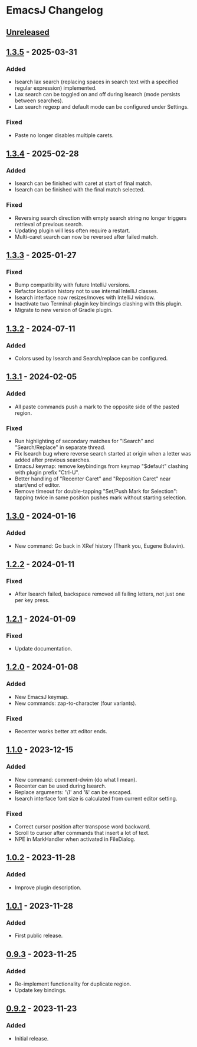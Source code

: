 <!-- Keep a Changelog guide -> https://keepachangelog.com -->

# EmacsJ Changelog

## [Unreleased]

## [1.3.5] - 2025-03-31

### Added

- Isearch lax search (replacing spaces in search text with a specified regular expression) implemented.
- Lax search can be toggled on and off during Isearch (mode persists between searches).
- Lax search regexp and default mode can be configured under Settings.

### Fixed

- Paste no longer disables multiple carets.

## [1.3.4] - 2025-02-28

### Added

- Isearch can be finished with caret at start of final match.
- Isearch can be finished with the final match selected.

### Fixed

- Reversing search direction with empty search string no longer triggers retrieval of previous search.
- Updating plugin will less often require a restart.
- Multi-caret search can now be reversed after failed match.

## [1.3.3] - 2025-01-27

### Fixed

- Bump compatibility with future IntelliJ versions.
- Refactor location history not to use internal IntelliJ classes.
- Isearch interface now resizes/moves with IntelliJ window.
- Inactivate two Terminal-plugin key bindings clashing with this plugin.
- Migrate to new version of Gradle plugin.

## [1.3.2] - 2024-07-11

### Added

- Colors used by Isearch and Search/replace can be configured.

## [1.3.1] - 2024-02-05

### Added

- All paste commands push a mark to the opposite side of the pasted region.

### Fixed

- Run highlighting of secondary matches for "ISearch" and "Search/Replace" in separate thread.
- Fix Isearch bug where reverse search started at origin when a letter was added after previous searches.
- EmacsJ keymap: remove keybindings from keymap "$default" clashing with plugin prefix "Ctrl-U".
- Better handling of "Recenter Caret" and "Reposition Caret" near start/end of editor.
- Remove timeout for double-tapping "Set/Push Mark for Selection": tapping twice in same position pushes mark without starting selection.

## [1.3.0] - 2024-01-16

### Added

- New command: Go back in XRef history (Thank you, Eugene Bulavin).

## [1.2.2] - 2024-01-11

### Fixed

- After Isearch failed, backspace removed all failing letters, not just one per key press.

## [1.2.1] - 2024-01-09

### Fixed

- Update documentation.

## [1.2.0] - 2024-01-08

### Added

- New EmacsJ keymap.
- New commands: zap-to-character (four variants).

### Fixed

- Recenter works better att editor ends.

## [1.1.0] - 2023-12-15

### Added

- New command: comment-dwim (do what I mean).
- Recenter can be used during Isearch.
- Replace arguments: '\1' and '\&' can be escaped.
- Isearch interface font size is calculated from current editor setting.

### Fixed

- Correct cursor position after transpose word backward.
- Scroll to cursor after commands that insert a lot of text.
- NPE in MarkHandler when activated in FileDialog.

## [1.0.2] - 2023-11-28

### Added

- Improve plugin description.

## [1.0.1] - 2023-11-28

### Added

- First public release.

## [0.9.3] - 2023-11-25

### Added

- Re-implement functionality for duplicate region.
- Update key bindings.

## [0.9.2] - 2023-11-23

### Added

- Initial release.

[Unreleased]: https://github.com/strindberg/emacsj/compare/v1.3.5...HEAD

[1.3.5]: https://github.com/strindberg/emacsj/compare/v1.3.4...v1.3.5

[1.3.4]: https://github.com/strindberg/emacsj/compare/v1.3.3...v1.3.4

[1.3.3]: https://github.com/strindberg/emacsj/compare/v1.3.2...v1.3.3

[1.3.2]: https://github.com/strindberg/emacsj/compare/v1.3.1...v1.3.2

[1.3.1]: https://github.com/strindberg/emacsj/compare/v1.3.0...v1.3.1

[1.3.0]: https://github.com/strindberg/emacsj/compare/v1.2.2...v1.3.0

[1.2.2]: https://github.com/strindberg/emacsj/compare/v1.2.1...v1.2.2

[1.2.1]: https://github.com/strindberg/emacsj/compare/v1.2.0...v1.2.1

[1.2.0]: https://github.com/strindberg/emacsj/compare/v1.1.0...v1.2.0

[1.1.0]: https://github.com/strindberg/emacsj/compare/v1.0.2...v1.1.0

[1.0.2]: https://github.com/strindberg/emacsj/compare/v1.0.1...v1.0.2

[1.0.1]: https://github.com/strindberg/emacsj/compare/v0.9.3...v1.0.1

[0.9.3]: https://github.com/strindberg/emacsj/compare/v0.9.2...v0.9.3

[0.9.2]: https://github.com/strindberg/emacsj/commits/v0.9.2
